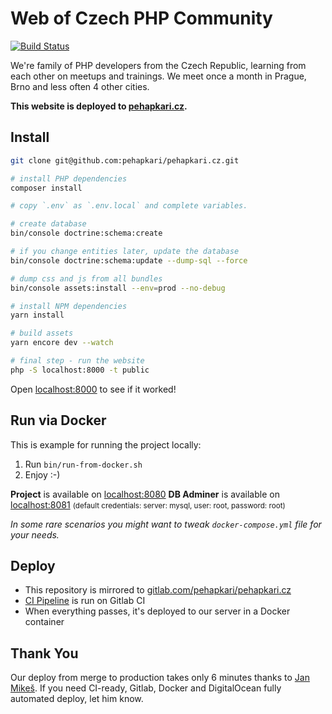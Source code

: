 # Web of Czech PHP Community

[![Build Status](https://img.shields.io/travis/pehapkari/pehapkari.cz/master.svg?style=flat-square)](https://travis-ci.org/pehapkari/pehapkari.cz)

We're family of PHP developers from the Czech Republic, learning from each other on meetups and trainings.
We meet once a month in Prague, Brno and less often 4 other cities.

**This website is deployed to [pehapkari.cz](https://pehapkari.cz/).**

## Install

```bash
git clone git@github.com:pehapkari/pehapkari.cz.git

# install PHP dependencies
composer install

# copy `.env` as `.env.local` and complete variables.

# create database
bin/console doctrine:schema:create

# if you change entities later, update the database
bin/console doctrine:schema:update --dump-sql --force

# dump css and js from all bundles
bin/console assets:install --env=prod --no-debug

# install NPM dependencies
yarn install

# build assets
yarn encore dev --watch

# final step - run the website
php -S localhost:8000 -t public
```

Open [localhost:8000](http://localhost:8000) to see if it worked!

## Run via Docker

This is example for running the project locally:

1) Run `bin/run-from-docker.sh`
2) Enjoy :-)

**Project** is available on [localhost:8080](http://localhost:8080)
**DB Adminer** is available on [localhost:8081](http://localhost:8081) <small>(default credentials: server: mysql, user: root, password: root)</small>

*In some rare scenarios you might want to tweak `docker-compose.yml` file for your needs.*

## Deploy

- This repository is mirrored to [gitlab.com/pehapkari/pehapkari.cz](https://gitlab.com/pehapkari/pehapkari.cz/)
- [CI Pipeline](https://gitlab.com/pehapkari/pehapkari.cz/pipelines) is run on Gitlab CI
- When everything passes, it's deployed to our server in a Docker container

## Thank You

Our deploy from merge to production takes only 6 minutes thanks to [Jan Mikeš](https://janmikes.cz/). If you need CI-ready, Gitlab, Docker and DigitalOcean fully automated deploy, let him know.
